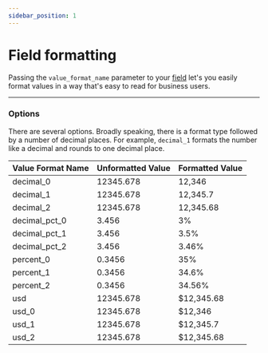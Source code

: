 ```yaml
---
sidebar_position: 1
---
```


# Field formatting

Passing the `value_format_name` parameter to your [field](9_field.md) let's you easily format values in a way that's easy to read for business users.

---

### Options

There are several options. Broadly speaking, there is a format type followed by a number of decimal places. For example, `decimal_1` formats the number like a decimal and rounds to one decimal place.

Value Format Name | Unformatted Value | Formatted Value
---|---|---
decimal_0 | 12345.678 | 12,346
decimal_1 | 12345.678 | 12,345.7
decimal_2 | 12345.678 | 12,345.68
decimal_pct_0 | 3.456 | 3%
decimal_pct_1 | 3.456 | 3.5%
decimal_pct_2 | 3.456 | 3.46%
percent_0 | 0.3456 | 35%
percent_1 | 0.3456 | 34.6%
percent_2 | 0.3456 | 34.56%
usd | 12345.678 | $12,345.68
usd_0 | 12345.678 | $12,346
usd_1 | 12345.678 | $12,345.7
usd_2 | 12345.678 | $12,345.68

